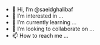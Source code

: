 - 👋 Hi, I’m @saeidghalibaf
- 👀 I’m interested in ...
- 🌱 I’m currently learning ...
- 💞️ I’m looking to collaborate on ...
- 📫 How to reach me ...

<!---
saeidghalibaf/saeidghalibaf is a ✨ special ✨ repository because its `README.md` (this file) appears on your GitHub profile.
You can click the Preview link to take a look at your changes.
--->
